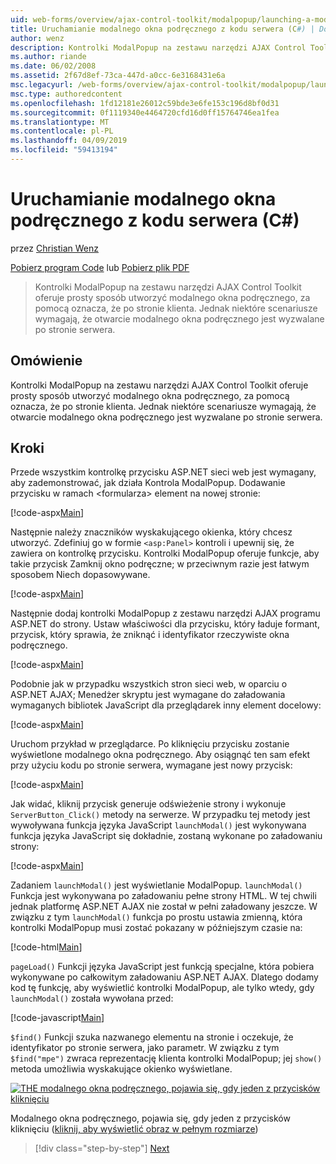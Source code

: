 ```yaml
---
uid: web-forms/overview/ajax-control-toolkit/modalpopup/launching-a-modal-popup-window-from-server-code-cs
title: Uruchamianie modalnego okna podręcznego z kodu serwera (C#) | Dokumentacja firmy Microsoft
author: wenz
description: Kontrolki ModalPopup na zestawu narzędzi AJAX Control Toolkit oferuje prosty sposób utworzyć modalnego okna podręcznego, za pomocą oznacza, że po stronie klienta. Jednak niektóre scenariusze wymagają tego t...
ms.author: riande
ms.date: 06/02/2008
ms.assetid: 2f67d8ef-73ca-447d-a0cc-6e3168431e6a
msc.legacyurl: /web-forms/overview/ajax-control-toolkit/modalpopup/launching-a-modal-popup-window-from-server-code-cs
msc.type: authoredcontent
ms.openlocfilehash: 1fd12181e26012c59bde3e6fe153c196d8bf0d31
ms.sourcegitcommit: 0f1119340e4464720cfd16d0ff15764746ea1fea
ms.translationtype: MT
ms.contentlocale: pl-PL
ms.lasthandoff: 04/09/2019
ms.locfileid: "59413194"
---
```

# <a name="launching-a-modal-popup-window-from-server-code-c"></a>Uruchamianie modalnego okna podręcznego z kodu serwera (C#)

przez [Christian Wenz](https://github.com/wenz)

[Pobierz program Code](http://download.microsoft.com/download/2/4/0/24052038-f942-4336-905b-b60ae56f0dd5/ModalPopup1.cs.zip) lub [Pobierz plik PDF](http://download.microsoft.com/download/b/6/a/b6ae89ee-df69-4c87-9bfb-ad1eb2b23373/modalpopup1CS.pdf)

> Kontrolki ModalPopup na zestawu narzędzi AJAX Control Toolkit oferuje prosty sposób utworzyć modalnego okna podręcznego, za pomocą oznacza, że po stronie klienta. Jednak niektóre scenariusze wymagają, że otwarcie modalnego okna podręcznego jest wyzwalane po stronie serwera.


## <a name="overview"></a>Omówienie

Kontrolki ModalPopup na zestawu narzędzi AJAX Control Toolkit oferuje prosty sposób utworzyć modalnego okna podręcznego, za pomocą oznacza, że po stronie klienta. Jednak niektóre scenariusze wymagają, że otwarcie modalnego okna podręcznego jest wyzwalane po stronie serwera.

## <a name="steps"></a>Kroki

Przede wszystkim kontrolkę przycisku ASP.NET sieci web jest wymagany, aby zademonstrować, jak działa Kontrola ModalPopup. Dodawanie przycisku w ramach &lt;formularza&gt; element na nowej stronie:

[!code-aspx[Main](launching-a-modal-popup-window-from-server-code-cs/samples/sample1.aspx)]

Następnie należy znaczników wyskakującego okienka, który chcesz utworzyć. Zdefiniuj go w formie `<asp:Panel>` kontroli i upewnij się, że zawiera on kontrolkę przycisku. Kontrolki ModalPopup oferuje funkcje, aby takie przycisk Zamknij okno podręczne; w przeciwnym razie jest łatwym sposobem Niech dopasowywane.

[!code-aspx[Main](launching-a-modal-popup-window-from-server-code-cs/samples/sample2.aspx)]

Następnie dodaj kontrolki ModalPopup z zestawu narzędzi AJAX programu ASP.NET do strony. Ustaw właściwości dla przycisku, który ładuje formant, przycisk, który sprawia, że zniknąć i identyfikator rzeczywiste okna podręcznego.

[!code-aspx[Main](launching-a-modal-popup-window-from-server-code-cs/samples/sample3.aspx)]

Podobnie jak w przypadku wszystkich stron sieci web, w oparciu o ASP.NET AJAX; Menedżer skryptu jest wymagane do załadowania wymaganych bibliotek JavaScript dla przeglądarek inny element docelowy:

[!code-aspx[Main](launching-a-modal-popup-window-from-server-code-cs/samples/sample4.aspx)]

Uruchom przykład w przeglądarce. Po kliknięciu przycisku zostanie wyświetlone modalnego okna podręcznego. Aby osiągnąć ten sam efekt przy użyciu kodu po stronie serwera, wymagane jest nowy przycisk:

[!code-aspx[Main](launching-a-modal-popup-window-from-server-code-cs/samples/sample5.aspx)]

Jak widać, kliknij przycisk generuje odświeżenie strony i wykonuje `ServerButton_Click()` metody na serwerze. W przypadku tej metody jest wywoływana funkcja języka JavaScript `launchModal()` jest wykonywana funkcja języka JavaScript się dokładnie, zostaną wykonane po załadowaniu strony:

[!code-aspx[Main](launching-a-modal-popup-window-from-server-code-cs/samples/sample6.aspx)]

Zadaniem `launchModal()` jest wyświetlanie ModalPopup. `launchModal()` Funkcja jest wykonywana po załadowaniu pełne strony HTML. W tej chwili jednak platformę ASP.NET AJAX nie został w pełni załadowany jeszcze. W związku z tym `launchModal()` funkcja po prostu ustawia zmienną, która kontrolki ModalPopup musi zostać pokazany w późniejszym czasie na:

[!code-html[Main](launching-a-modal-popup-window-from-server-code-cs/samples/sample7.html)]

`pageLoad()` Funkcji języka JavaScript jest funkcją specjalne, która pobiera wykonywane po całkowitym załadowaniu ASP.NET AJAX. Dlatego dodamy kod tę funkcję, aby wyświetlić kontrolki ModalPopup, ale tylko wtedy, gdy `launchModal()` została wywołana przed:

[!code-javascript[Main](launching-a-modal-popup-window-from-server-code-cs/samples/sample8.js)]

`$find()` Funkcji szuka nazwanego elementu na stronie i oczekuje, że identyfikator po stronie serwera, jako parametr. W związku z tym `$find("mpe")` zwraca reprezentację klienta kontrolki ModalPopup; jej `show()` metoda umożliwia wyskakujące okienko wyświetlane.


[![THE modalnego okna podręcznego, pojawia się, gdy jeden z przycisków kliknięciu](launching-a-modal-popup-window-from-server-code-cs/_static/image2.png)](launching-a-modal-popup-window-from-server-code-cs/_static/image1.png)

Modalnego okna podręcznego, pojawia się, gdy jeden z przycisków kliknięciu ([kliknij, aby wyświetlić obraz w pełnym rozmiarze](launching-a-modal-popup-window-from-server-code-cs/_static/image3.png))

> [!div class="step-by-step"]
> [Next](using-modalpopup-with-a-repeater-control-cs.md)
